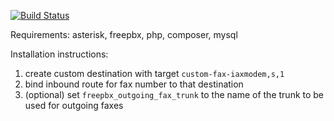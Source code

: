 [![Build Status](https://travis-ci.org/Yannik/ansible-role-freepbx-hylafax.svg?branch=master)](https://travis-ci.org/Yannik/ansible-role-freepbx-hylafax)

Requirements: asterisk, freepbx, php, composer, mysql

Installation instructions:
1. create custom destination with target `custom-fax-iaxmodem,s,1`
2. bind inbound route for fax number to that destination
3. (optional) set `freepbx_outgoing_fax_trunk` to the name of the trunk to be used for outgoing faxes
